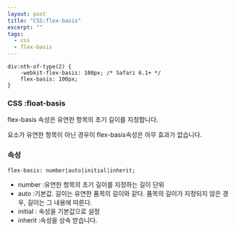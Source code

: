 ```yaml
---
layout: post
title: "CSS:flex-basis"
excerpt: ""
tags: 
  - css
  - flex-basis
---
```


```
div:nth-of-type(2) {
    -webkit-flex-basis: 100px; /* Safari 6.1+ */
    flex-basis: 100px;
}
```
### CSS :float-basis

flex-basis 속성은 유연한 항목의 초기 길이를 지정합니다.

요소가 유연한 항목이 아닌 경우이 flex-basis속성은 아무 효과가 없습니다.

### 속성
`flex-basis: number|auto|initial|inherit;`

+ number :유연한 항목의 초기 길이를 지정하는 길이 단위
+ auto :기본값. 길이는 유연한 품목의 길이와 같다. 품목의 길이가 지정되지 않은 경우, 길이는 그 내용에 따른다.
+ initial :	 속성을 기본값으로 설정
+ inherit :속성을 상속 받습니다.

